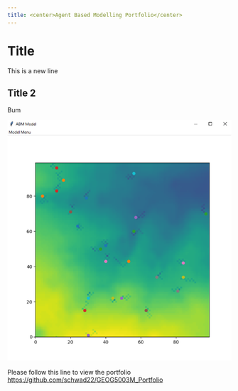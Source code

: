 ```yaml
---
title: <center>Agent Based Modelling Portfolio</center>
---
```

# Title
This is a new line

## Title 2
Bum

![](.\images\Capture.png)

Please follow this line to view the portfolio <https://github.com/schwad22/GEOG5003M_Portfolio>
